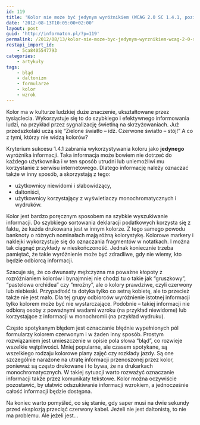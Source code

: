 ```yaml
---
id: 119
title: 'Kolor nie może być jedynym wyróżnikiem (WCAG 2.0 SC 1.4.1, poziom A)'
date: '2012-08-13T10:05:00+02:00'
layout: post
guid: 'http://informaton.pl/?p=119'
permalink: /2012/08/13/kolor-nie-moze-byc-jedynym-wyrznikiem-wcag-2-0-sc-1-4-1-poziom-a/
restapi_import_id:
    - 5ca8405547793
categories:
    - artykuły
tags:
    - błąd
    - daltonizm
    - formularze
    - kolor
    - wzrok
---
```


Kolor ma w kulturze ludzkiej duże znaczenie, ukształtowane przez tysiąclecia. Wykorzystuje się to do szybkiego i efektywnego informowania ludzi, na przykład przez sygnalizację świetlną na skrzyżowaniach. Już przedszkolaki uczą się “Zielone światło – idź. Czerwone światło – stój!” A co z tymi, którzy nie widzą kolorów?

Kryterium sukcesu 1.4.1 zabrania wykorzystywania koloru jako **jedynego** wyróżnika informacji. Taka informacja może bowiem nie dotrzeć do każdego użytkownika i w ten sposób utrudni lub uniemożliwi mu korzystanie z serwisu internetowego. Dlatego informację należy oznaczać także w inny sposób, a skorzystają z tego:

- użytkownicy niewidomi i słabowidzący,
- daltoniści,
- użytkownicy korzystający z wyświetlaczy monochromatycznych i wydruków.

Kolor jest bardzo poręcznym sposobem na szybkie wyszukiwanie informacji. Do szybkiego sortowania deklaracji podatkowych korzysta się z faktu, że każda drukowana jest w innym kolorze. Z tego samego powodu banknoty o różnych nominałach mają różną kolorystykę. Kolorowe markery i naklejki wykorzystuje się do oznaczania fragmentów w notatkach. I można tak ciągnąć przykłady w nieskończoność. Jednak koniecznie trzeba pamiętać, że takie wyróżnienie może być zdradliwe, gdy nie wiemy, kto będzie odbiorcą informacji.

Szacuje się, że co dwunasty mężczyzna ma poważne kłopoty z rozróżnianiem kolorów i bynajmniej nie chodzi tu o takie jak “gruszkowy”, “pastelowa orchidea” czy “mroźny”, ale o kolory prawdziwe, czyli czerwony lub niebieski. Przypadłość ta dotyka tylko co setną kobietę, ale to przecież także nie jest mało. Dla tej grupy odbiorców wyróżnienie istotnej informacji tylko kolorem może być nie wystarczające. Podobnie – takiej informacji nie odbiorą osoby z poważnymi wadami wzroku (na przykład niewidome) lub korzystające z informacji w monochromii (na przykład wydruku).

Często spotykanym błędem jest oznaczanie błędnie wypełnionych pól formularzy kolorem czerwonym i w żaden inny sposób. Prostym rozwiązaniem jest umieszczenie w opisie pola słowa “błąd”, co rozwieje wszelkie wątpliwości. Mniej popularne, ale czasem spotykane, są wszelkiego rodzaju kolorowe plany zajęć czy rozkłady jazdy. Są one szczególnie narażone na utratę informacji przenoszonej przez kolor, ponieważ są często drukowane i to bywa, że na drukarkach monochromatycznych. W takiej sytuacji warto rozważyć oznaczanie informacji także przez komunikaty tekstowe. Kolor można oczywiście pozostawić, by ułatwić odszukiwanie informacji wzrokiem, a jednocześnie całość informacji będzie dostępna.

Na koniec warto pomyśleć, co się stanie, gdy saper musi na dwie sekundy przed eksplozją przeciąć czerwony kabel. Jeżeli nie jest daltonistą, to nie ma problemu. Ale jeżeli jest…
